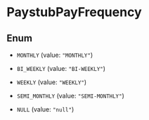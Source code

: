 

# PaystubPayFrequency

## Enum


* `MONTHLY` (value: `"MONTHLY"`)

* `BI_WEEKLY` (value: `"BI-WEEKLY"`)

* `WEEKLY` (value: `"WEEKLY"`)

* `SEMI_MONTHLY` (value: `"SEMI-MONTHLY"`)

* `NULL` (value: `"null"`)



